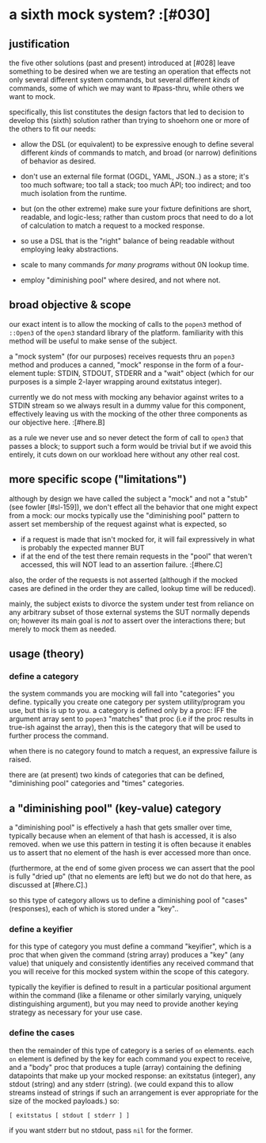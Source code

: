 # a sixth mock system? :[#030]

## justification

the five other solutions (past and present) introduced at [#028]
leave something to be desired when we are testing an operation that
effects not only several different system commands, but several
different *kinds* of commands, some of which we may want to #pass-thru,
while others we want to mock.

specifically, this list constitutes the design factors that led to
decision to develop this (sixth) solution rather than trying to shoehorn
one or more of the others to fit our needs:

  - allow the DSL (or equivalent) to be expressive enough to define
    several different *kinds* of commands to match, and broad (or narrow)
    definitions of behavior as desired.

  - don't use an external file format (OGDL, YAML, JSON..) as a store;
    it's too much software; too tall a stack; too much API; too indirect;
    and too much isolation from the runtime.

  - but (on the other extreme) make sure your fixture definitions are
    short, readable, and logic-less; rather than custom procs that need
    to do a lot of calculation to match a request to a mocked response.

  - so use a DSL that is the "right" balance of being readable without
    employing leaky abstractions.

  - scale to many commands *for many programs* without 0N lookup time.

  - employ "diminishing pool" where desired, and not where not.




## broad objective & scope

our exact intent is to allow the mocking of calls to the `popen3` method
of `::Open3` of the `open3` standard library of the platform. familiarity
with this method will be useful to make sense of the subject.

a "mock system" (for our purposes) receives requests thru an `popen3`
method and produces a canned, "mock" response in the form of a four-
element tuple: STDIN, STDOUT, STDERR and a "wait" object (which for our
purposes is a simple 2-layer wrapping around exitstatus integer).

currently we do not mess with mocking any behavior against writes to a
STDIN stream so we always result in a dummy value for this component,
effectively leaving us with the mocking of the other three components
as our objective here. :[#here.B]

as a rule we never use and so never detect the form of call to `open3`
that passes a block; to support such a form would be trivial but if we
avoid this entirely, it cuts down on our workload here without any other
real cost.




## more specific scope ("limitations")

although by design we have called the subject a "mock" and not a "stub"
(see fowler [#sl-159]), we don't effect all the behavior that one might
expect from a mock: our mocks typically use the "diminishing pool" pattern
to assert set membership of the request against what is expected, so

  - if a request is made that isn't mocked for, it will fail expressively
    in what is probably the expected manner
BUT
  - if at the end of the test there remain requests in the "pool" that
    weren't accessed, this will NOT lead to an assertion failure. :[#here.C]

also, the order of the requests is not asserted (although if the mocked
cases are defined in the order they are called, lookup time will be
reduced).

mainly, the subject exists to divorce the system under test from reliance
on any arbitrary subset of those external systems the SUT normally depends
on; however its main goal is *not* to assert over the interactions there;
but merely to mock them as needed.




## usage (theory)

### define a category

the system commands you are mocking will fall into "categories" you
define. typically you create one category per system utility/program
you use, but this is up to you. a category is defined only by a proc:
IFF the argument array sent to `popen3` "matches" that proc (i.e if the
proc results in true-ish against the array), then this is the category
that will be used to further process the command.

when there is no category found to match a request, an expressive
failure is raised.

there are (at present) two kinds of categories that can be defined,
"diminishing pool" categories and "times" categories.




## a "diminishing pool" (key-value) category

a "diminishing pool" is effectively a hash that gets smaller over time,
typically because when an element of that hash is accessed, it is also
removed. when we use this pattern in testing it is often because it
enables us to assert that no element of the hash is ever accessed more
than once.

(furthermore, at the end of some given process we can assert that the
pool is fully "dried up" (that no elements are left) but we do not do
that here, as discussed at [#here.C].)

so this type of category allows us to define a diminishing pool of
"cases" (responses), each of which is stored under a "key"..



### define a keyifier

for this type of category you must define a command "keyifier", which
is a proc that when given the command (string array) produces a "key"
(any value) that uniquely and consistently identifies any received
command that you will receive for this mocked system within the scope
of this category.

typically the keyifier is defined to result in a particular positional
argument within the command (like a filename or other similarly varying,
uniquely distinguishing argument), but you may need to provide another
keying strategy as necessary for your use case.



### define the cases

then the remainder of this type of category is a series of `on` elements.
each `on` element is defined by the key for each command you expect to
receive, and a "body" proc that produces a tuple (array) containing the
defining datapoints that make up your mocked response: an exitstatus
(integer), any stdout (string) and any stderr (string). (we could
expand this to allow streams instead of strings if such an arrangement
is ever appropriate for the size of the mocked payloads.) so:

    [ exitstatus [ stdout [ stderr ] ]

if you want stderr but no stdout, pass `nil` for the former.
